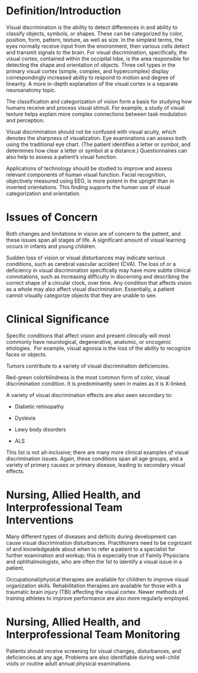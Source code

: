 # Definition/Introduction

Visual discrimination is the ability to detect differences in and ability to classify objects, symbols, or shapes. These can be categorized by color, position, form, pattern, texture, as well as size. In the simplest terms, the eyes normally receive input from the environment, then various cells detect and transmit signals to the brain. For visual discrimination, specifically, the visual cortex, contained within the occipital lobe, is the area responsible for detecting the shape and orientation of objects. Three cell types in the primary visual cortex (simple, complex, and hypercomplex) display correspondingly increased ability to respond to motion and degree of linearity. A more in-depth explanation of the visual cortex is a separate neuroanatomy topic.

The classification and categorization of vision form a basis for studying how humans receive and process visual stimuli. For example, a study of visual texture helps explain more complex connections between task modulation and perception.

Visual discrimination should not be confused with visual acuity, which denotes the sharpness of visualization. Eye examinations can assess both using the traditional eye chart. (The patient identifies a letter or symbol, and determines how clear a letter or symbol at a distance.) Questionnaires can also help to assess a patient’s visual function.

Applications of technology should be studied to improve and assess relevant components of human visual function. Facial recognition, objectively measured using EEG, is more potent in the upright than in inverted orientations. This finding supports the human use of visual categorization and orientation.

# Issues of Concern

Both changes and limitations in vision are of concern to the patient, and these issues span all stages of life. A significant amount of visual learning occurs in infants and young children.

Sudden loss of vision or visual disturbances may indicate serious conditions, such as cerebral vascular accident (CVA). The loss of or a deficiency in visual discrimination specifically may have more subtle clinical connotations, such as increasing difficulty in discerning and describing the correct shape of a circular clock, over time. Any condition that affects vision as a whole may also affect visual discrimination. Essentially, a patient cannot visually categorize objects that they are unable to see.

# Clinical Significance

Specific conditions that affect vision and present clinically will most commonly have neurological, degenerative, anatomic, or oncogenic etiologies.  For example, visual agnosia is the loss of the ability to recognize faces or objects.

Tumors contribute to a variety of visual discrimination deficiencies.

Red-green colorblindness is the most common form of color, visual discrimination condition. It is predominantly seen in males as it is X-linked.

A variety of visual discrimination effects are also seen secondary to:

- Diabetic retinopathy

- Dyslexia

- Lewy body disorders

- ALS

This list is not all-inclusive; there are many more clinical examples of visual discrimination issues. Again, these conditions span all age groups, and a variety of primary causes or primary disease, leading to secondary visual effects.

# Nursing, Allied Health, and Interprofessional Team Interventions

Many different types of diseases and deficits during development can cause visual discrimination disturbances. Practitioners need to be cognizant of and knowledgeable about when to refer a patient to a specialist for further examination and workup; this is especially true of Family Physicians and ophthalmologists, who are often the 1st to identify a visual issue in a patient.

Occupational/physical therapies are available for children to improve visual organization skills. Rehabilitation therapies are available for those with a traumatic brain injury (TBI) affecting the visual cortex. Newer methods of training athletes to improve performance are also more regularly employed.

# Nursing, Allied Health, and Interprofessional Team Monitoring

Patients should receive screening for visual changes, disturbances, and deficiencies at any age. Problems are also identifiable during well-child visits or routine adult annual physical examinations.